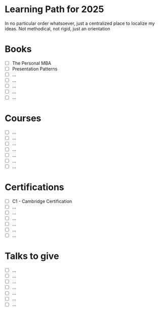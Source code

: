 # Learning Path for 2025

In no particular order whatsoever, just a centralized place to localize my ideas.
Not methodical, not rigid, just an orientation

# Books

- [ ] The Personal MBA
- [ ] Presentation Patterns
- [ ] ...
- [ ] ...
- [ ] ...
- [ ] ...
- [ ] ...

# Courses

- [ ] ...
- [ ] ...
- [ ] ...
- [ ] ...
- [ ] ...
- [ ] ...
- [ ] ...

# Certifications

- [ ] C1 - Cambridge Certification
- [ ] ...
- [ ] ...
- [ ] ...
- [ ] ...
- [ ] ...
- [ ] ...

# Talks to give

- [ ] ...
- [ ] ...
- [ ] ...
- [ ] ...
- [ ] ...
- [ ] ...
- [ ] ...
